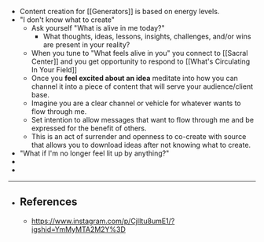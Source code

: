 - Content creation for [[Generators]] is based on energy levels.
- "I don't know what to create"
	- Ask yourself "What is alive in me today?"
		- What thoughts, ideas, lessons, insights, challenges, and/or wins are present in your reality?
	- When you tune to "What feels alive in you" you connect to [[Sacral Center]] and you get opportunity to respond to [[What's Circulating In Your Field]]
	- Once you **feel excited about an idea** meditate into how you can channel it into a piece of content that will serve your audience/client base.
	- Imagine you are a clear channel or vehicle for whatever wants to flow through me.
	- Set intention to allow messages that want to flow through me and be expressed for the benefit of others.
	- This is an act of surrender and openness to co-create with source that allows you to download ideas after not knowing what to create.
- "What if I'm no longer feel lit up by anything?"
-
-
- ---
- ## References
	- https://www.instagram.com/p/CjlItu8umE1/?igshid=YmMyMTA2M2Y%3D